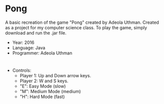 # Pong
A basic recreation of the game "Pong" created by Adeola Uthman. Created as a project for my computer science class. To play the game, simply download and run the .jar file.

- Year: 2016
- Language: Java
- Programmer: Adeola Uthman

#
- Controls: 
  - Player 1: Up and Down arrow keys.
  - Player 2: W and S keys.
  - "E": Easy Mode (slow)
  - "M": Medium Mode (medium)
  - "H": Hard Mode (fast)
